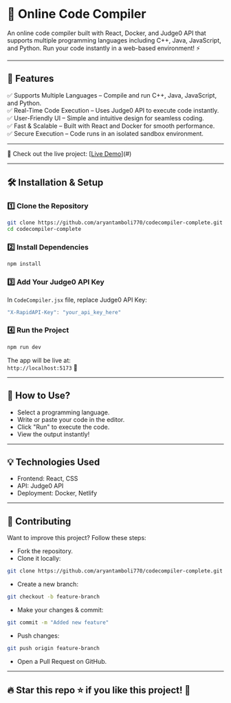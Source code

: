 # 🚀 Online Code Compiler  
An online code compiler built with React, Docker, and Judge0 API that supports multiple programming languages including C++, Java, JavaScript, and Python. Run your code instantly in a web-based environment! ⚡

---

## 🌟 Features  
✅ Supports Multiple Languages – Compile and run C++, Java, JavaScript, and Python.  
✅ Real-Time Code Execution – Uses Judge0 API to execute code instantly.  
✅ User-Friendly UI – Simple and intuitive design for seamless coding.  
✅ Fast & Scalable – Built with React and Docker for smooth performance.  
✅ Secure Execution – Code runs in an isolated sandbox environment.  

---



🔗 Check out the live project: [[Live Demo](https://codecompiler-complete.vercel.app/)](#) 

---

## 🛠️ Installation & Setup  

### 1️⃣ Clone the Repository  
```bash
git clone https://github.com/aryantamboli770/codecompiler-complete.git  
cd codecompiler-complete
```

### 2️⃣ Install Dependencies  
```bash
npm install
```

### 3️⃣ Add Your Judge0 API Key  
In `CodeCompiler.jsx` file, replace Judge0 API Key:
```js
"X-RapidAPI-Key": "your_api_key_here"
```

### 4️⃣ Run the Project  
```bash
npm run dev
```

The app will be live at:  
`http://localhost:5173` 🚀

---

## 📌 How to Use?  
- Select a programming language.  
- Write or paste your code in the editor.  
- Click "Run" to execute the code.  
- View the output instantly!

---

## 💡 Technologies Used  
- Frontend: React, CSS  
- API: Judge0 API  
- Deployment: Docker, Netlify

---

## 🤝 Contributing  
Want to improve this project? Follow these steps:

- Fork the repository.  
- Clone it locally:  
```bash
git clone https://github.com/aryantamboli770/codecompiler-complete.git
```
- Create a new branch:  
```bash
git checkout -b feature-branch
```
- Make your changes & commit:  
```bash
git commit -m "Added new feature"
```
- Push changes:  
```bash
git push origin feature-branch
```
- Open a Pull Request on GitHub.

---

## 🔥 Star this repo ⭐ if you like this project! 🚀
